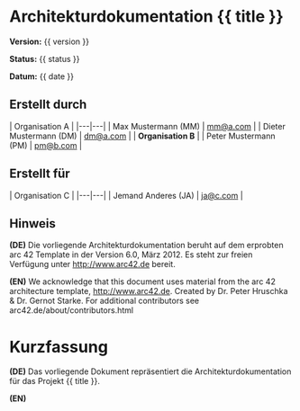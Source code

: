 # Architekturdokumentation {{ title }}

**Version:** {{ version }}

**Status:** {{ status }}

**Datum:** {{ date }}

## Erstellt durch

| Organisation A |
|---|---|
| Max Mustermann (MM) | mm@a.com |
| Dieter Mustermann (DM) | dm@a.com |
| **Organisation B** |
| Peter Mustermann (PM) | pm@b.com |


## Erstellt für

| Organisation C |
|---|---|
| Jemand Anderes (JA) | ja@c.com |


## Hinweis

**(DE)**
   Die vorliegende Architekturdokumentation beruht auf dem erprobten arc 42
   Template in der Version 6.0, März 2012. Es steht zur freien Verfügung unter
   http://www.arc42.de bereit.

**(EN)**
   We acknowledge that this document uses material from the arc 42 architecture
   template, http://www.arc42.de. Created by Dr. Peter Hruschka & Dr. Gernot Starke.
   For additional contributors see arc42.de/about/contributors.html


# Kurzfassung

**(DE)**
  Das vorliegende Dokument repräsentiert die Architekturdokumentation für das Projekt {{ title }}.

**(EN)**
